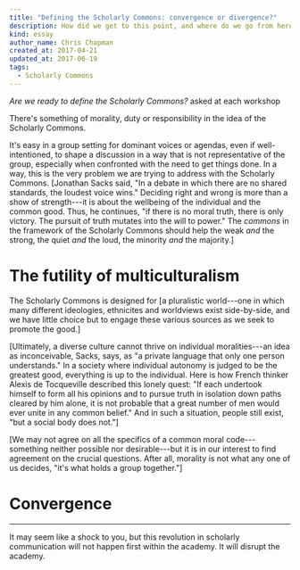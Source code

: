 ```yaml
---
title: "Defining the Scholarly Commons: convergence or divergence?"
description: How did we get to this point, and where do we go from here?
kind: essay
author_name: Chris Chapman
created_at: 2017-04-21
updated_at: 2017-06-19
tags:
  - Scholarly Commons
---
```


_Are we ready to define the Scholarly Commons?_ asked at each workshop

There's something of morality, duty or responsibility in the idea of the
Scholarly Commons.

It's easy in a group setting for dominant voices or agendas, even if
well-intentioned, to shape a discussion in a way that is not representative of
the group, especially when confronted with the need to get things done. In a
way, this is the very problem we are trying to address with the Scholarly
Commons. [Jonathan Sacks said, "In a debate in which there are no shared
standards, the loudest voice wins." Deciding right and wrong is more than a
show of strength---it is about the wellbeing of the individual and the common
good. Thus, he continues, "if there is no moral truth, there is only victory.
The pursuit of truth mutates into the will to power." The _commons_ in the
framework of the Scholarly Commons should help the weak _and_ the strong, the
quiet _and_ the loud, the minority _and_ the majority.]

# The futility of multiculturalism

The Scholarly Commons is designed for [a pluralistic world---one in which many
different ideologies, ethnicites and worldviews exist side-by-side, and we have
little choice but to engage these various sources as we seek to promote the
good.]

[Ultimately, a diverse culture cannot thrive on individual moralities---an idea
as inconceivable, Sacks, says, as "a private language that only one person
understands." In a society where individual autonomy is judged to be the
greatest good, everything is up to the individual. Here is how French thinker
Alexis de Tocqueville described this lonely quest: "If each undertook himself
to form all his opinions and to pursue truth in isolation down paths cleared by
him alone, it is not probable that a great number of men would ever unite in
any common belief." And in such a situation, people still exist, "but a social
body does not."]

[We may not agree on all the specifics of a common moral code---something
neither possible nor desirable---but it is in our interest to find agreement on
the crucial questions. After all, morality is not what any one of us decides,
"it's what holds a group together."]

# Convergence

---

It may seem like a shock to you, but this revolution in scholarly communication
will not happen first within the academy. It will disrupt the academy.

[common moral framework]: <http://www.mormonnewsroom.org/article/quest-common-moral-framework>

